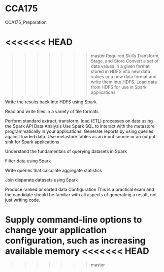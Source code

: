 # CCA175
CCA175_Preparation

<<<<<<< HEAD
=======

>>>>>>> master
Required Skills
Transform, Stage, and Store
Convert a set of data values in a given format stored in HDFS into new data values or a new data format and write them into HDFS.
Load data from HDFS for use in Spark applications

Write the results back into HDFS using Spark

Read and write files in a variety of file formats

Perform standard extract, transform, load (ETL) processes on data using the Spark API
Data Analysis
Use Spark SQL to interact with the metastore programmatically in your applications. Generate reports by using queries against loaded data.
Use metastore tables as an input source or an output sink for Spark applications

Understand the fundamentals of querying datasets in Spark

Filter data using Spark

Write queries that calculate aggregate statistics

Join disparate datasets using Spark

Produce ranked or sorted data
Configuration
This is a practical exam and the candidate should be familiar with all aspects of generating a result, not just writing code.

Supply command-line options to change your application configuration, such as increasing available memory
<<<<<<< HEAD
=======

>>>>>>> master
